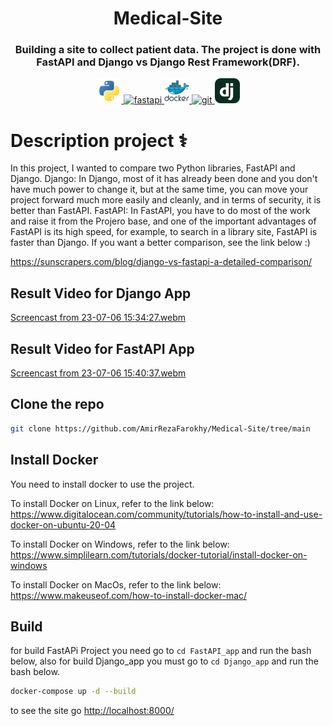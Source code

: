 <div align="center">
<h1 align="center">Medical-Site</h1>
<h3 align="center">Building a site to collect patient data. The project is done with FastAPI and Django vs Django Rest Framework(DRF). </h3>
</div>
<p align="center">
<a href="https://www.python.org" target="_blank"> <img src="https://raw.githubusercontent.com/devicons/devicon/master/icons/python/python-original.svg" alt="python" width="40" height="40"/> </a>
<a href="https://fastapi.tiangolo.com/" target="_blank"> <img src="https://styles.redditmedia.com/t5_22y58b/styles/communityIcon_r5ax236rfw961.png" alt="fastapi" width="40" height="40"/> </a>
<a href="https://www.docker.com/" target="_blank"> <img src="https://raw.githubusercontent.com/devicons/devicon/master/icons/docker/docker-original-wordmark.svg" alt="docker" width="40" height="40"/> </a>
<a href="https://git-scm.com/" target="_blank"> <img src="https://www.vectorlogo.zone/logos/git-scm/git-scm-icon.svg" alt="git" width="40" height="40"/> </a>
<a href="https://www.django-rest-framework.org/" target="_blank"> <img src="https://github.com/tandpfun/skill-icons/blob/main/icons/Django.svg" alt="Django" width="40" height="40"/></a>
</p>



# Description project ⚕️
In this project, I wanted to compare two Python libraries, FastAPI and Django.
Django: In Django, most of it has already been done and you don't have much power to change it, but at the same time, you can move your project forward much more easily and cleanly, and in terms of security, it is better than FastAPI.
FastAPI: In FastAPI, you have to do most of the work and raise it from the Projero base, and one of the important advantages of FastAPI is its high speed, for example, to search in a library site, FastAPI is faster than Django.
If you want a better comparison, see the link below :)

https://sunscrapers.com/blog/django-vs-fastapi-a-detailed-comparison/



## Result Video for Django App
[Screencast from 23-07-06 15:34:27.webm](https://github.com/AmirRezaFarokhy/Medical-Site/assets/113052872/50868001-040e-4c7c-b028-17e8b3dc5c2e)



## Result Video for FastAPI App
[Screencast from 23-07-06 15:40:37.webm](https://github.com/AmirRezaFarokhy/Medical-Site/assets/113052872/975159cd-b67f-4db7-815e-657fb395de14)



## Clone the repo
```bash
git clone https://github.com/AmirRezaFarokhy/Medical-Site/tree/main
```

## Install Docker
You need to install docker to use the project.

To install Docker on Linux, refer to the link below:
https://www.digitalocean.com/community/tutorials/how-to-install-and-use-docker-on-ubuntu-20-04

To install Docker on Windows, refer to the link below:
https://www.simplilearn.com/tutorials/docker-tutorial/install-docker-on-windows

To install Docker on MacOs, refer to the link below:
https://www.makeuseof.com/how-to-install-docker-mac/


## Build
for build FastAPi Project you need go to `cd FastAPI_app` and run the bash below, also for build Django_app you must go to `cd Django_app` and run the bash below. 
```bash
docker-compose up -d --build
```

to see the site go <http://localhost:8000/> 


